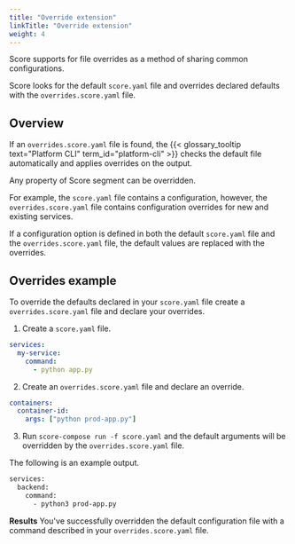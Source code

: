 ```yaml
---
title: "Override extension"
linkTitle: "Override extension"
weight: 4
---
```


Score supports for file overrides as a method of sharing common configurations.

Score looks for the default `score.yaml` file and overrides declared defaults with the `overrides.score.yaml` file.

## Overview

If an `overrides.score.yaml` file is found, the {{< glossary_tooltip text="Platform CLI" term_id="platform-cli" >}} checks the default file automatically and applies overrides on the output.

Any property of Score segment can be overridden.

For example, the `score.yaml` file contains a configuration, however, the `overrides.score.yaml` file contains configuration overrides for new and existing services.

If a configuration option is defined in both the default `score.yaml` file and the `overrides.score.yaml` file, the default values are replaced with the overrides.

## Overrides example

To override the defaults declared in your `score.yaml` file create a `overrides.score.yaml` file and declare your overrides.

1. Create a `score.yaml` file.

```yml
services:
  my-service:
    command:
      - python app.py
```

2. Create an `overrides.score.yaml` file and declare an override.

```yml
containers:
  container-id:
    args: ["python prod-app.py"]
```

3. Run `score-compose run -f score.yaml` and the default arguments will be overridden by the `overrides.score.yaml` file.

The following is an example output.

```bash
services:
  backend:
    command:
      - python3 prod-app.py
```

**Results** You've successfully overridden the default configuration file with a command described in your `overrides.score.yaml` file.
